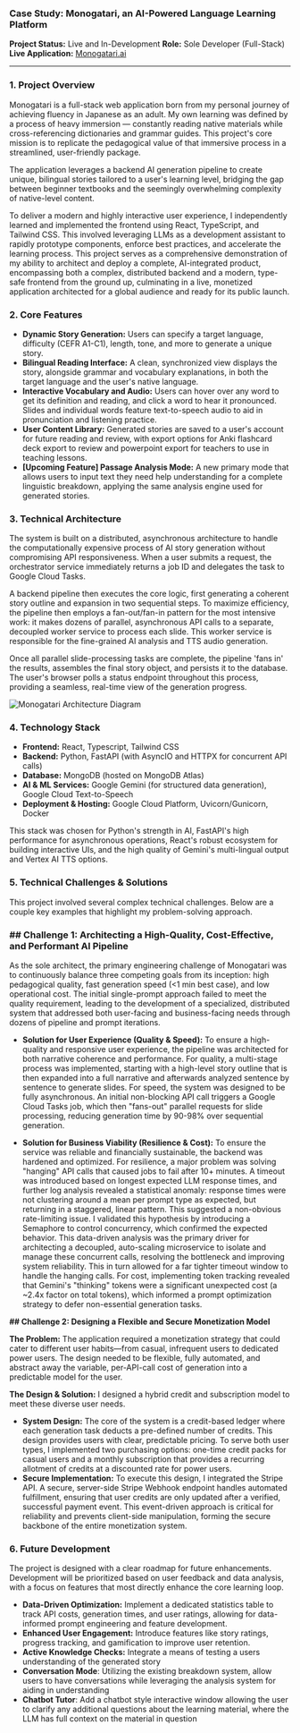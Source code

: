### **Case Study: Monogatari, an AI-Powered Language Learning Platform**

**Project Status:** Live and In-Development
**Role:** Sole Developer (Full-Stack)
**Live Application:** [Monogatari.ai](https://monogatari.ai/)

---

### **1. Project Overview**
Monogatari is a full-stack web application born from my personal journey of achieving fluency in Japanese as an adult. My own learning was defined by a process of heavy immersion — constantly reading native materials while cross-referencing dictionaries and grammar guides. This project's core mission is to replicate the pedagogical value of that immersive process in a streamlined, user-friendly package.

The application leverages a backend AI generation pipeline to create unique, bilingual stories tailored to a user's learning level, bridging the gap between beginner textbooks and the seemingly overwhelming complexity of native-level content.

To deliver a modern and highly interactive user experience, I independently learned and implemented the frontend using React, TypeScript, and Tailwind CSS. This involved leveraging LLMs as a development assistant to rapidly prototype components, enforce best practices, and accelerate the learning process. This project serves as a comprehensive demonstration of my ability to architect and deploy a complete, AI-integrated product, encompassing both a complex, distributed backend and a modern, type-safe frontend from the ground up, culminating in a live, monetized application architected for a global audience and ready for its public launch.

### **2. Core Features**

* **Dynamic Story Generation:** Users can specify a target language, difficulty (CEFR A1-C1), length, tone, and more to generate a unique story.
* **Bilingual Reading Interface:** A clean, synchronized view displays the story, alongside grammar and vocabulary explanations, in both the target language and the user's native language.
* **Interactive Vocabulary and Audio:** Users can hover over any word to get its definition and reading, and click a word to hear it pronounced. Slides and individual words feature text-to-speech audio to aid in pronunciation and listening practice.
* **User Content Library:** Generated stories are saved to a user's account for future reading and review, with export options for Anki flashcard deck export to review and powerpoint export for teachers to use in teaching lessons.
* **[Upcoming Feature] Passage Analysis Mode:** A new primary mode that allows users to input text they need help understanding for a complete linguistic breakdown, applying the same analysis engine used for generated stories.

### **3. Technical Architecture**

The system is built on a distributed, asynchronous architecture to handle the computationally expensive process of AI story generation without compromising API responsiveness. When a user submits a request, the orchestrator service immediately returns a job ID and delegates the task to Google Cloud Tasks.

A backend pipeline then executes the core logic, first generating a coherent story outline and expansion in two sequential steps. To maximize efficiency, the pipeline then employs a fan-out/fan-in pattern for the most intensive work: it makes dozens of parallel, asynchronous API calls to a separate, decoupled worker service to process each slide. This worker service is responsible for the fine-grained AI analysis and TTS audio generation.

Once all parallel slide-processing tasks are complete, the pipeline 'fans in' the results, assembles the final story object, and persists it to the database. The user's browser polls a status endpoint throughout this process, providing a seamless, real-time view of the generation progress.

![Monogatari Architecture Diagram](https://i.imgur.com/GtAuolK.png)

### **4. Technology Stack**

* **Frontend:** React, Typescript, Tailwind CSS
* **Backend:** Python, FastAPI (with AsyncIO and HTTPX for concurrent API calls)
* **Database:** MongoDB (hosted on MongoDB Atlas)
* **AI & ML Services:** Google Gemini (for structured data generation), Google Cloud Text-to-Speech
* **Deployment & Hosting:** Google Cloud Platform, Uvicorn/Gunicorn, Docker

This stack was chosen for Python's strength in AI, FastAPI's high performance for asynchronous operations, React's robust ecosystem for building interactive UIs, and the high quality of Gemini's multi-lingual output and Vertex AI TTS options.

### **5. Technical Challenges & Solutions**

This project involved several complex technical challenges. Below are a couple key examples that highlight my problem-solving approach.

### ## Challenge 1: Architecting a High-Quality, Cost-Effective, and Performant AI Pipeline

As the sole architect, the primary engineering challenge of Monogatari was to continuously balance three competing goals from its inception: high pedagogical quality, fast generation speed (<1 min best case), and low operational cost. The initial single-prompt approach failed to meet the quality requirement, leading to the development of a specialized, distributed system that addressed both user-facing and business-facing needs through dozens of pipeline and prompt iterations.

* **Solution for User Experience (Quality & Speed):** To ensure a high-quality and responsive user experience, the pipeline was architected for both narrative coherence and performance. For quality, a multi-stage process was implemented, starting with a high-level story outline that is then expanded into a full narrative and afterwards analyzed sentence by sentence to generate slides. For speed, the system was designed to be fully asynchronous. An initial non-blocking API call triggers a Google Cloud Tasks job, which then "fans-out" parallel requests for slide processing, reducing generation time by 90-98% over sequential generation.

* **Solution for Business Viability (Resilience & Cost):** To ensure the service was reliable and financially sustainable, the backend was hardened and optimized. For resilience, a major problem was solving "hanging" API calls that caused jobs to fail after 10+ minutes. A timeout was introduced based on longest expected LLM response times, and further log analysis revealed a statistical anomaly: response times were not clustering around a mean per prompt type as expected, but returning in a staggered, linear pattern. This suggested a non-obvious rate-limiting issue. I validated this hypothesis by introducing a Semaphore to control concurrency, which confirmed the expected behavior. This data-driven analysis was the primary driver for architecting a decoupled, auto-scaling microservice to isolate and manage these concurrent calls, resolving the bottleneck and improving system reliability. This in turn allowed for a far tighter timeout window to handle the hanging calls. For cost, implementing token tracking revealed that Gemini's "thinking" tokens were a significant unexpected cost (a ~2.4x factor on total tokens), which informed a prompt optimization strategy to defer non-essential generation tasks.

**## Challenge 2: Designing a Flexible and Secure Monetization Model**

**The Problem:**
The application required a monetization strategy that could cater to different user habits—from casual, infrequent users to dedicated power users. The design needed to be flexible, fully automated, and abstract away the variable, per-API-call cost of generation into a predictable model for the user.

**The Design & Solution:**
I designed a hybrid credit and subscription model to meet these diverse user needs.
* **System Design:** The core of the system is a credit-based ledger where each generation task deducts a pre-defined number of credits. This design provides users with clear, predictable pricing. To serve both user types, I implemented two purchasing options: one-time credit packs for casual users and a monthly subscription that provides a recurring allotment of credits at a discounted rate for power users.
* **Secure Implementation:** To execute this design, I integrated the Stripe API. A secure, server-side Stripe Webhook endpoint handles automated fulfillment, ensuring that user credits are only updated after a verified, successful payment event. This event-driven approach is critical for reliability and prevents client-side manipulation, forming the secure backbone of the entire monetization system.

### **6. Future Development**

The project is designed with a clear roadmap for future enhancements. Development will be prioritized based on user feedback and data analysis, with a focus on features that most directly enhance the core learning loop.

* **Data-Driven Optimization:** Implement a dedicated statistics table to track API costs, generation times, and user ratings, allowing for data-informed prompt engineering and feature development.
* **Enhanced User Engagement:** Introduce features like story ratings, progress tracking, and gamification to improve user retention.
* **Active Knowledge Checks:** Integrate a means of testing a users understanding of the generated story
* **Conversation Mode**: Utilizing the existing breakdown system, allow users to have conversations while leveraging the analysis system for aiding in understanding
* **Chatbot Tutor**: Add a chatbot style interactive window allowing the user to clarify any additional questions about the learning material, where the LLM has full context on the material in question
